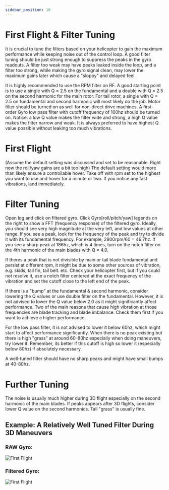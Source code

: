 ```yaml
---
sidebar_position: 10
---
```


# First Flight & Filter Tuning

It is crucial to tune the filters based on your helicopter to gain the maximum performance while keeping noise out of the control loop. A good filter tuning should be just strong enough to suppress the peaks in the gyro readouts. A filter too weak may have peaks leaked inside the loop, and a filter too strong, while making the gyro signal clean, may lower the maximum gains later which cause a "sloppy" and delayed feel.

It is highly recommended to use the RPM filter on RF. A good starting point is to use a single with Q = 2.5 on the fundamental and a double with Q = 2.5 on the second harmonic for the main rotor. For tail rotor, a single with Q = 2.5 on fundamental and second harmonic will most likely do the job. Motor filter should be turned on as well for non-direct drive machines. A first-order Gyro low pass filter with cutoff frequency of 100hz should be turned on. Notice: a low Q value makes the filter wide and strong, a high Q value makes the filter narrow and weak. It is always preferred to have highest Q value possible without leaking too much vibrations. 

# First Flight
(Assume the default setting was discussed and set to be reasonable. Right now the roll/yaw gains are a bit too high)
The default setting would more than likely ensure a controllable hover. Take off with rpm set to the highest you want to use and hover for a minute or two. If you notice any fast vibrations, land immediately. 

# Filter Tuning
Open log and click on filtered gyro. Click Gyro[roll/pitch/yaw] legends on the right to show a FFT (frequency response) of the filtered gyro. Ideally, you should see very high magnitude at the very left, and low values at other range. If you see a peak, look for the frequency of the peak and try to divide it with its fundamental frequency. For example, 2800rpm/60 = 46.7hz. If you see a sharp peak at 186hz, which is 4 times, turn on the notch filter on the 4th harmonic of the main blades with Q = 4.0. 

If theres a peak that is not divisible by main or tail blade fundamental and persist at different rpm, it might be due to some other sources of vibration, e.g. skids, tail fin, tail belt. etc. Check your helicopter first, but if you could not resolve it, use a notch filter centered at the exact frequency of the vibration and set the cutoff close to the left end of the peak. 

If there is a "bump" at the fundamental & second harmonic, consider lowering the Q values or use double filter on the fundamental. However, it is not advised to lower the Q value below 2.0 as it might significantly affect performance. Two of the main reasons that cause high vibration at those frequencies are blade tracking and blade imbalance. Check them first if you want to achieve a higher performance.

For the low pass filter, it is not advised to lower it below 60hz, which might start to affect performance significantly. When there is no peak existing but there is high "grass" at around 60-80hz especially when doing maneuvers, try lower it. Remember, its better if this cutoff is high so lower it (especially below 80hz) if absolutely necessary.

A well-tuned filter should have no sharp peaks and might have small bumps at 40-80hz. 


# Further Tuning
The noise is usually much higher during 3D flight especially on the second harmonic of the main blades. If peaks appears after 3D flights, consider lower Q value on the second harmonics. Tall "grass" is usually fine.

## Example: A Relatively Well Tuned Filter During 3D Maneuvers

### RAW Gyro:  
![First Flight](./img/First_flight_1.png)

  
### Filtered Gyro:
![First Flight](./img/First_flight_2.png)  
